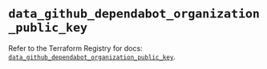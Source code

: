 # `data_github_dependabot_organization_public_key`

Refer to the Terraform Registry for docs: [`data_github_dependabot_organization_public_key`](https://registry.terraform.io/providers/integrations/github/6.2.0/docs/data-sources/dependabot_organization_public_key).
